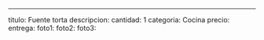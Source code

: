 ---
titulo: Fuente torta
descripcion: 
cantidad: 1
categoria: Cocina
precio: 
entrega: 
foto1: 
foto2: 
foto3: 
